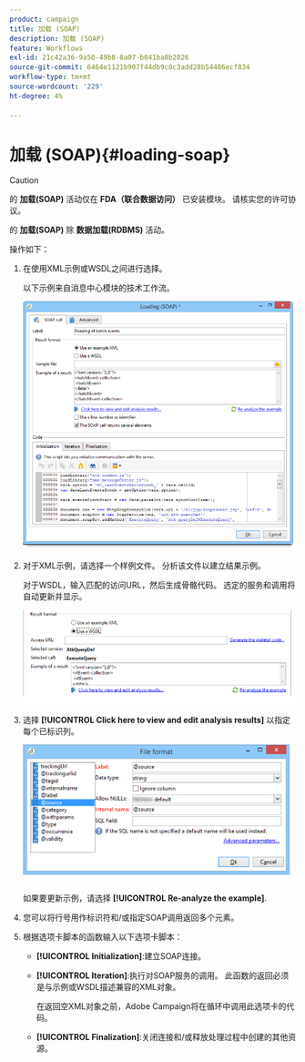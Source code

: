 ```yaml
---
product: campaign
title: 加载 (SOAP)
description: 加载 (SOAP)
feature: Workflows
exl-id: 21c42a36-9a50-49b8-8a07-b041ba8b2026
source-git-commit: 6464e1121b907f44db9c0c3add28b54486ecf834
workflow-type: tm+mt
source-wordcount: '229'
ht-degree: 4%

---
```


# 加载 (SOAP){#loading-soap}



>[!CAUTION]
>
>的 **加载(SOAP)** 活动仅在 **FDA（联合数据访问）** 已安装模块。 请核实您的许可协议。

的 **加载(SOAP)** 除 **数据加载(RDBMS)** 活动。

操作如下：

1. 在使用XML示例或WSDL之间进行选择。

   以下示例来自消息中心模块的技术工作流。

   ![](assets/load_soap_002.png)

1. 对于XML示例，请选择一个样例文件。 分析该文件以建立结果示例。

   对于WSDL，输入匹配的访问URL，然后生成骨骼代码。 选定的服务和调用将自动更新并显示。

   ![](assets/soap_load_003.png)

1. 选择 **[!UICONTROL Click here to view and edit analysis results]** 以指定每个已标识列。

   ![](assets/soap_load_001.png)

   如果要更新示例，请选择 **[!UICONTROL Re-analyze the example]**.

1. 您可以将行号用作标识符和/或指定SOAP调用返回多个元素。
1. 根据选项卡脚本的函数输入以下选项卡脚本：

   * **[!UICONTROL Initialization]**:建立SOAP连接。
   * **[!UICONTROL Iteration]**:执行对SOAP服务的调用。 此函数的返回必须是与示例或WSDL描述兼容的XML对象。

      在返回空XML对象之前，Adobe Campaign将在循环中调用此选项卡的代码。

   * **[!UICONTROL Finalization]**:关闭连接和/或释放处理过程中创建的其他资源。
